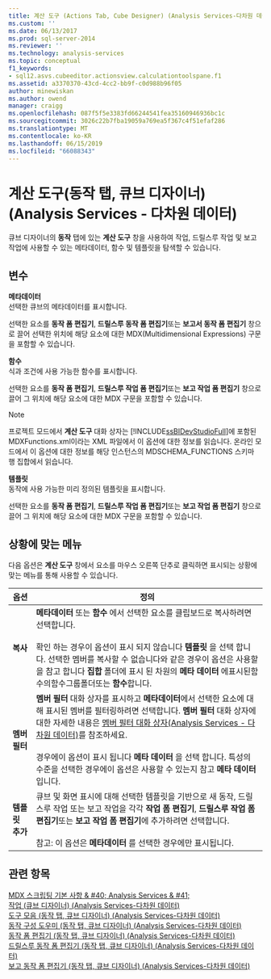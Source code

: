 ```yaml
---
title: 계산 도구 (Actions Tab, Cube Designer) (Analysis Services-다차원 데이터) | Microsoft Docs
ms.custom: ''
ms.date: 06/13/2017
ms.prod: sql-server-2014
ms.reviewer: ''
ms.technology: analysis-services
ms.topic: conceptual
f1_keywords:
- sql12.asvs.cubeeditor.actionsview.calculationtoolspane.f1
ms.assetid: a3370370-43cd-4cc2-bb9f-c0d988b96f05
author: minewiskan
ms.author: owend
manager: craigg
ms.openlocfilehash: 087f5f5e3383fd66244541fea35160946936bc1c
ms.sourcegitcommit: 3026c22b7fba19059a769ea5f367c4f51efaf286
ms.translationtype: MT
ms.contentlocale: ko-KR
ms.lasthandoff: 06/15/2019
ms.locfileid: "66088343"
---
```

# <a name="calculation-tools-actions-tab-cube-designer-analysis-services---multidimensional-data"></a>계산 도구(동작 탭, 큐브 디자이너)(Analysis Services - 다차원 데이터)
  큐브 디자이너의 **동작** 탭에 있는 **계산 도구** 창을 사용하여 작업, 드릴스루 작업 및 보고 작업에 사용할 수 있는 메타데이터, 함수 및 템플릿을 탐색할 수 있습니다.  
  
## <a name="options"></a>변수  
 **메타데이터**  
 선택한 큐브의 메타데이터를 표시합니다.  
  
 선택한 요소를 **동작 폼 편집기**, **드릴스루 동작 폼 편집기**또는 **보고서 동작 폼 편집기** 창으로 끌어 선택한 위치에 해당 요소에 대한 MDX(Multidimensional Expressions) 구문을 포함할 수 있습니다.  
  
 **함수**  
 식과 조건에 사용 가능한 함수를 표시합니다.  
  
 선택한 요소를 **동작 폼 편집기**, **드릴스루 작업 폼 편집기**또는 **보고 작업 폼 편집기** 창으로 끌어 그 위치에 해당 요소에 대한 MDX 구문을 포함할 수 있습니다.  
  
> [!NOTE]  
>  프로젝트 모드에서 **계산 도구** 대화 상자는 [!INCLUDE[ssBIDevStudioFull](../includes/ssbidevstudiofull-md.md)]에 포함된 MDXFunctions.xml이라는 XML 파일에서 이 옵션에 대한 정보를 읽습니다. 온라인 모드에서 이 옵션에 대한 정보를 해당 인스턴스의 MDSCHEMA_FUNCTIONS 스키마 행 집합에서 읽습니다.  
  
 **템플릿**  
 동작에 사용 가능한 미리 정의된 템플릿을 표시합니다.  
  
 선택한 요소를 **동작 폼 편집기**, **드릴스루 작업 폼 편집기**또는 **보고 작업 폼 편집기** 창으로 끌어 그 위치에 해당 요소에 대한 MDX 구문을 포함할 수 있습니다.  
  
## <a name="context-menu"></a>상황에 맞는 메뉴  
 다음 옵션은 **계산 도구** 창에서 요소를 마우스 오른쪽 단추로 클릭하면 표시되는 상황에 맞는 메뉴를 통해 사용할 수 있습니다.  
  
|옵션|정의|  
|------------|----------------|  
|**복사**|**메타데이터** 또는 **함수** 에서 선택한 요소를 클립보드로 복사하려면 선택합니다.<br /><br /> 확인 하는 경우이 옵션이 표시 되지 않습니다 **템플릿** 을 선택 합니다. 선택한 멤버를 복사할 수 없습니다와 같은 경우이 옵션은 사용할을 참고 합니다 **집합** 폴더에 표시 된 차원의 **메타 데이터** 에표시된함수의함수그룹폴더또는 **함수**합니다.|  
|**멤버 필터**|**멤버 필터** 대화 상자를 표시하고 **메타데이터**에서 선택한 요소에 대해 표시된 멤버를 필터링하려면 선택합니다. **멤버 필터** 대화 상자에 대한 자세한 내용은 [멤버 필터 대화 상자&#40;Analysis Services - 다차원 데이터&#41;](filter-members-dialog-box-analysis-services-multidimensional-data.md)를 참조하세요.<br /><br /> 경우에이 옵션이 표시 됩니다 **메타 데이터** 을 선택 합니다. 특성의 수준을 선택한 경우에이 옵션은 사용할 수 있는지 참고 **메타 데이터**입니다.|  
|**템플릿 추가**|큐브 및 화면 표시에 대해 선택한 템플릿을 기반으로 새 동작, 드릴스루 작업 또는 보고 작업을 각각 **작업 폼 편집기**, **드릴스루 작업 폼 편집기**또는 **보고 작업 폼 편집기**에 추가하려면 선택합니다.<br /><br /> 참고: 이 옵션은 **메타데이터** 를 선택한 경우에만 표시됩니다.|  
  
## <a name="see-also"></a>관련 항목  
 [MDX 스크립팅 기본 사항 & #40; Analysis Services & #41;](multidimensional-models/mdx/mdx-scripting-fundamentals-analysis-services.md)   
 [작업 &#40;큐브 디자이너&#41; &#40;Analysis Services-다차원 데이터&#41;](actions-cube-designer-analysis-services-multidimensional-data.md)   
 [도구 모음 &#40;동작 탭, 큐브 디자이너&#41; &#40;Analysis Services-다차원 데이터&#41;](toolbar-actions-tab-cube-designer-analysis-services-multidimensional-data.md)   
 [동작 구성 도우미 &#40;동작 탭, 큐브 디자이너&#41; &#40;Analysis Services-다차원 데이터&#41;](action-organizer-cube-designer-analysis-services-multidimensional-data.md)   
 [동작 폼 편집기 &#40;동작 탭, 큐브 디자이너&#41; &#40;Analysis Services-다차원 데이터&#41;](action-form-editor-cube-designer-analysis-services-multidimensional-data.md)   
 [드릴스루 동작 폼 편집기 &#40;동작 탭, 큐브 디자이너&#41; &#40;Analysis Services-다차원 데이터&#41;](drillthrough-action-form-editor-cube-designer-analysis-services-multidimensional-data.md)   
 [보고 동작 폼 편집기 &#40;동작 탭, 큐브 디자이너&#41; &#40;Analysis Services-다차원 데이터&#41;](report-action-form-editor-cube-designer-analysis-services-multidimensional-data.md)  
  
  

